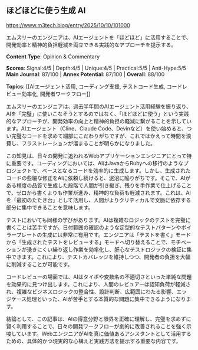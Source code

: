 ## ほどほどに使う生成 AI

https://www.m3tech.blog/entry/2025/10/10/101000

エムスリーのエンジニアは、AIエージェントを「ほどほど」に活用することで、開発効率と精神的負担軽減を両立できる実践的なアプローチを提示する。

**Content Type**: Opinion & Commentary

**Scores**: Signal:4/5 | Depth:4/5 | Unique:4/5 | Practical:5/5 | Anti-Hype:5/5
**Main Journal**: 87/100 | **Annex Potential**: 87/100 | **Overall**: 88/100

**Topics**: [[AIエージェント活用, コーディング支援, テストコード生成, コードレビュー効率化, 開発者ワークフロー]]

エムスリーのエンジニアは、過去半年間のAIエージェント活用経験を振り返り、AIを「完璧」に使いこなそうとするのではなく、「ほどほどに使う」という実践的なアプローチが、開発効率の向上と精神的負担の軽減に繋がることを示しています。AIエージェント（Cline、Claude Code、Devinなど）を使い始めると、つい完璧なコードを求めて細部にこだわりがちですが、これではかえって時間を浪費し、フラストレーションが溜まることが明らかになりました。

この知見は、日々の開発に追われるWebアプリケーションエンジニアにとって特に重要です。コーディングにおいては、AIはJavaからRubyへの移行のようなプロジェクトで、ベースとなるコードを効率的に生成します。しかし、生成されたコードの些細な修正をAIに依頼し続けると、泥沼に陥りがちです。そこで、AIがある程度の品質で生成した段階で人間が引き継ぎ、残りを手作業で仕上げることで、ゼロから書くよりも作業が進み、精神的な負荷も軽減されます。これは、AIを「最初のたたき台」として活用し、人間がよりクリティカルで文脈に依存する部分に集中できることを意味します。

テストにおいても同様の学びがあります。AIは複雑なロジックのテストを完璧に書くことは苦手ですが、日付範囲の確認のような定型的なテストパターンやボイラープレートの生成には非常に有用です。エンジニアは「テストを書く」モードから「生成されたテストをレビューする」モードへ切り替えることで、モチベーションが湧きにくい繰り返し作業を効率化し、肝心なテストロジックの検証に集中できます。これにより、テストカバレッジを維持しつつ、開発者の負担を大幅に削減することが可能です。

コードレビューの場面では、AIはタイポや変数名の不適切さといった単純な問題を効果的に見つけ出します。これにより、人間のレビュアーは認知負荷が軽減され、複雑なビジネスロジックの整合性、設計判断、広範囲にわたる影響、エッジケース処理といった、AIが苦手とする本質的な問題に集中できるようになります。

結論として、この記事は、AIの得意分野と限界を正確に理解し、完璧を求めずに賢く利用することで、日々の開発ワークフローが劇的に改善されることを強く示唆しています。WebエンジニアがAIを真に価値あるアシスタントとして活用するための、具体的かつ現実的な心構えと実践方法を提示する重要な内容です。